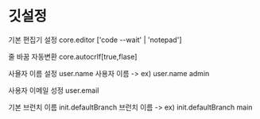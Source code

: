 <h1>깃설정</h1>
<p>기본 편집기 설정 core.editor ['code --wait' | 'notepad']</p> 

줄 바꿈 자동변환 core.autocrlf[true,flase]  

사욜자 이름 설정 user.name 사용자 이름 -> ex) user.name admin  

사용자 이메일 성정 user.email  

기본 브런치 이름 init.defaultBranch 브런치 이름 -> ex) init.defaultBranch main  
